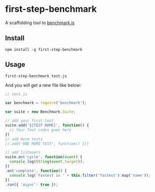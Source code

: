 # first-step-benchmark

A scaffolding tool to [benchmark.js](https://github.com/bestiejs/benchmark.js)

## Install

```
npm install -g first-step-benchmark
```

## Usage

```
first-step-benchmark test.js
```

And you will get a new file like below:

```js
// test.js

var benchmark = require('benchmark');

var suite = new Benchmark.Suite;

// add your first test
suite.add('${TEST NAME}', function() {
  // Your Test codes goes here
})
// add more tests
//.add('ONE MORE TEST', function() {})

// add listeners
suite.on('cycle', function(event) {
  console.log(String(event.target));
})
.on('complete', function() {
  console.log('Fastest is ' + this.filter('fastest').map('name'));
})
.run({ 'async': true });
```